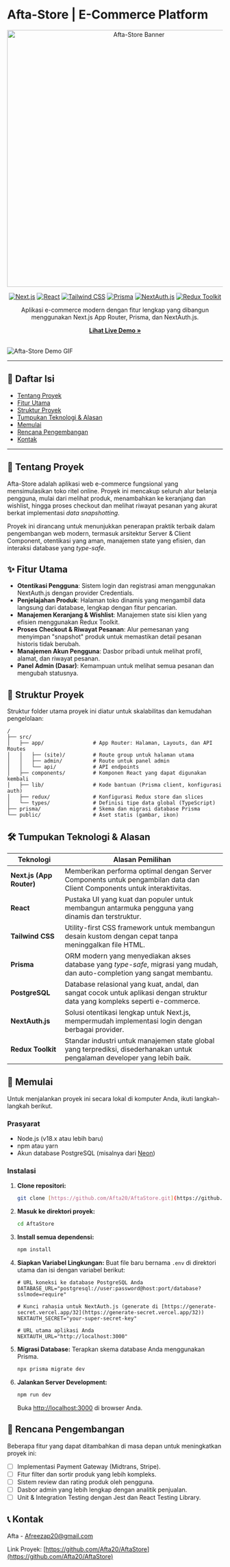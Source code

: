 # Afta-Store | E-Commerce Platform

<div align="center">
  <img src="https://i.imgur.com/your-project-logo-or-banner.png" alt="Afta-Store Banner" width="600"/>
</div>

<div align="center">

[![Next.js](https://img.shields.io/badge/Next.js-14.x-black?style=for-the-badge&logo=next.js&logoColor=white)](https://nextjs.org/)
[![React](https://img.shields.io/badge/React-18-blue?style=for-the-badge&logo=react&logoColor=61DAFB)](https://reactjs.org/)
[![Tailwind CSS](https://img.shields.io/badge/Tailwind_CSS-3-38B2AC?style=for-the-badge&logo=tailwind-css&logoColor=white)](https://tailwindcss.com/)
[![Prisma](https://img.shields.io/badge/Prisma-5.x-1B222D?style=for-the-badge&logo=prisma&logoColor=white)](https://www.prisma.io/)
[![NextAuth.js](https://img.shields.io/badge/NextAuth.js-4.x-000000?style=for-the-badge&logo=next-auth&logoColor=white)](https://next-auth.js.org/)
[![Redux Toolkit](https://img.shields.io/badge/Redux_Toolkit-2.x-764ABC?style=for-the-badge&logo=redux&logoColor=white)](https://redux-toolkit.js.org/)

</div>

<p align="center">
  Aplikasi e-commerce modern dengan fitur lengkap yang dibangun menggunakan Next.js App Router, Prisma, dan NextAuth.js.
</p>

<div align="center">
  <strong><a href="https://aftastore.vercel.app/">Lihat Live Demo »</a></strong>
</div>
<br/>

![Afta-Store Demo GIF](link-ke-gif-demo-anda.gif)

---

## 📖 Daftar Isi

- [Tentang Proyek](#-tentang-proyek)
- [Fitur Utama](#-fitur-utama)
- [Struktur Proyek](#-struktur-proyek)
- [Tumpukan Teknologi & Alasan](#-tumpukan-teknologi--alasan)
- [Memulai](#-memulai)
- [Rencana Pengembangan](#-rencana-pengembangan)
- [Kontak](#-kontak)

---

## 📝 Tentang Proyek

Afta-Store adalah aplikasi web e-commerce fungsional yang mensimulasikan toko ritel online. Proyek ini mencakup seluruh alur belanja pengguna, mulai dari melihat produk, menambahkan ke keranjang dan wishlist, hingga proses checkout dan melihat riwayat pesanan yang akurat berkat implementasi *data snapshotting*.

Proyek ini dirancang untuk menunjukkan penerapan praktik terbaik dalam pengembangan web modern, termasuk arsitektur Server & Client Component, otentikasi yang aman, manajemen state yang efisien, dan interaksi database yang *type-safe*.

## ✨ Fitur Utama

-   **Otentikasi Pengguna**: Sistem login dan registrasi aman menggunakan NextAuth.js dengan provider Credentials.
-   **Penjelajahan Produk**: Halaman toko dinamis yang mengambil data langsung dari database, lengkap dengan fitur pencarian.
-   **Manajemen Keranjang & Wishlist**: Manajemen state sisi klien yang efisien menggunakan Redux Toolkit.
-   **Proses Checkout & Riwayat Pesanan**: Alur pemesanan yang menyimpan "snapshot" produk untuk memastikan detail pesanan historis tidak berubah.
-   **Manajemen Akun Pengguna**: Dasbor pribadi untuk melihat profil, alamat, dan riwayat pesanan.
-   **Panel Admin (Dasar)**: Kemampuan untuk melihat semua pesanan dan mengubah statusnya.

## 📂 Struktur Proyek

Struktur folder utama proyek ini diatur untuk skalabilitas dan kemudahan pengelolaan:

```
/
├── src/
│   ├── app/                # App Router: Halaman, Layouts, dan API Routes
│   │   ├── (site)/         # Route group untuk halaman utama
│   │   ├── admin/          # Route untuk panel admin
│   │   └── api/            # API endpoints
│   ├── components/         # Komponen React yang dapat digunakan kembali
│   ├── lib/                # Kode bantuan (Prisma client, konfigurasi auth)
│   ├── redux/              # Konfigurasi Redux store dan slices
│   └── types/              # Definisi tipe data global (TypeScript)
├── prisma/                 # Skema dan migrasi database Prisma
└── public/                 # Aset statis (gambar, ikon)
```

## 🛠️ Tumpukan Teknologi & Alasan

| Teknologi                                                              | Alasan Pemilihan                                                                                                             |
| ---------------------------------------------------------------------- | ---------------------------------------------------------------------------------------------------------------------------- |
| **Next.js (App Router)** | Memberikan performa optimal dengan Server Components untuk pengambilan data dan Client Components untuk interaktivitas.        |
| **React** | Pustaka UI yang kuat dan populer untuk membangun antarmuka pengguna yang dinamis dan terstruktur.                                |
| **Tailwind CSS** | Utility-first CSS framework untuk membangun desain kustom dengan cepat tanpa meninggalkan file HTML.                            |
| **Prisma** | ORM modern yang menyediakan akses database yang *type-safe*, migrasi yang mudah, dan auto-completion yang sangat membantu.      |
| **PostgreSQL** | Database relasional yang kuat, andal, dan sangat cocok untuk aplikasi dengan struktur data yang kompleks seperti e-commerce.     |
| **NextAuth.js** | Solusi otentikasi lengkap untuk Next.js, mempermudah implementasi login dengan berbagai provider.                               |
| **Redux Toolkit** | Standar industri untuk manajemen state global yang terprediksi, disederhanakan untuk pengalaman developer yang lebih baik.      |

## 🚀 Memulai

Untuk menjalankan proyek ini secara lokal di komputer Anda, ikuti langkah-langkah berikut.

### Prasyarat

-   Node.js (v18.x atau lebih baru)
-   npm atau yarn
-   Akun database PostgreSQL (misalnya dari [Neon](https://neon.tech/))

### Instalasi

1.  **Clone repositori:**
    ```sh
    git clone [https://github.com/Afta20/AftaStore.git](https://github.com/Afta20/AftaStore.git)
    ```
2.  **Masuk ke direktori proyek:**
    ```sh
    cd AftaStore
    ```
3.  **Install semua dependensi:**
    ```sh
    npm install
    ```
4.  **Siapkan Variabel Lingkungan:**
    Buat file baru bernama `.env` di direktori utama dan isi dengan variabel berikut:
    ```env
    # URL koneksi ke database PostgreSQL Anda
    DATABASE_URL="postgresql://user:password@host:port/database?sslmode=require"

    # Kunci rahasia untuk NextAuth.js (generate di [https://generate-secret.vercel.app/32](https://generate-secret.vercel.app/32))
    NEXTAUTH_SECRET="your-super-secret-key"

    # URL utama aplikasi Anda
    NEXTAUTH_URL="http://localhost:3000"
    ```
5.  **Migrasi Database:**
    Terapkan skema database Anda menggunakan Prisma.
    ```sh
    npx prisma migrate dev
    ```
6.  **Jalankan Server Development:**
    ```sh
    npm run dev
    ```
    Buka [http://localhost:3000](http://localhost:3000) di browser Anda.

## 🔮 Rencana Pengembangan

Beberapa fitur yang dapat ditambahkan di masa depan untuk meningkatkan proyek ini:

-   [ ] Implementasi Payment Gateway (Midtrans, Stripe).
-   [ ] Fitur filter dan sortir produk yang lebih kompleks.
-   [ ] Sistem review dan rating produk oleh pengguna.
-   [ ] Dasbor admin yang lebih lengkap dengan analitik penjualan.
-   [ ] Unit & Integration Testing dengan Jest dan React Testing Library.

## 📞 Kontak

Afta - [Afreezap20@gmail.com](mailto:afreezap20@gmail.com)

Link Proyek: [https://github.com/Afta20/AftaStore](https://github.com/Afta20/AftaStore)
